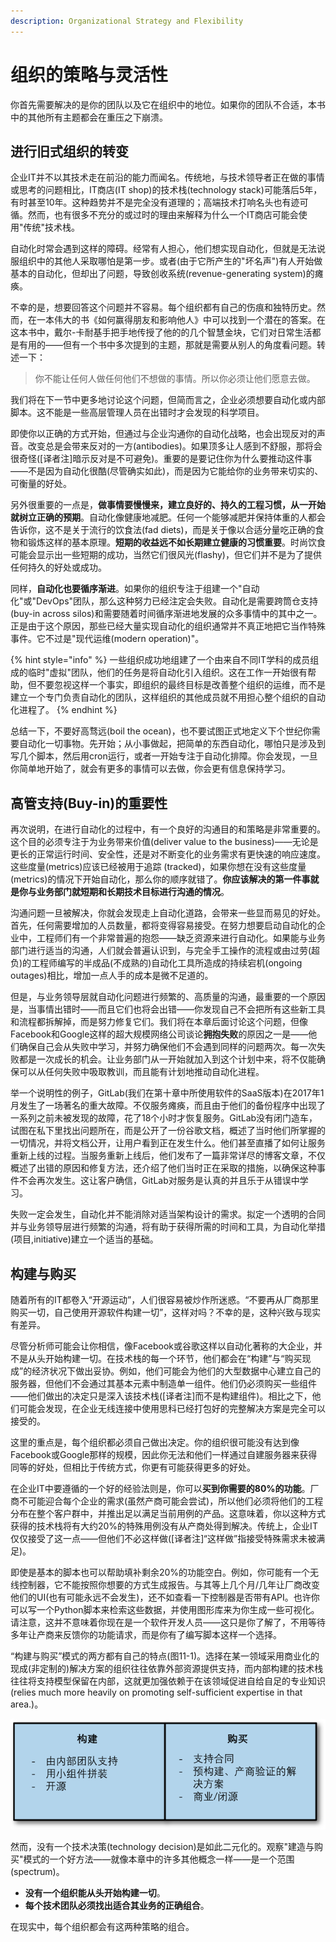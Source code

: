```yaml
---
description: Organizational Strategy and Flexibility
---
```


# 组织的策略与灵活性

你首先需要解决的是你的团队以及它在组织中的地位。如果你的团队不合适，本书中的其他所有主题都会在重压之下崩溃。

## 进行旧式组织的转变

企业IT并不以其技术走在前沿的能力而闻名。传统地，与技术领导者正在做的事情或思考的问题相比，IT商店\(IT shop\)的技术栈\(technology stack\)可能落后5年，有时甚至10年。这种趋势并不是完全没有道理的；高端技术打响名头也有迹可循。然而，也有很多不充分的或过时的理由来解释为什么一个IT商店可能会使用"传统"技术栈。

自动化时常会遇到这样的障碍。经常有人担心，他们想实现自动化，但就是无法说服组织中的其他人采取哪怕是第一步。或者\(由于它所产生的"坏名声"\)有人开始做基本的自动化，但却出了问题，导致创收系统\(revenue-generating system\)的瘫痪。

不幸的是，想要回答这个问题并不容易。每个组织都有自己的伤痕和独特历史。然而，在一本伟大的书《如何赢得朋友和影响他人》中可以找到一个潜在的答案。在这本书中，戴尔-卡耐基手把手地传授了他的的几个智慧金块，它们对日常生活都是有用的——但有一个书中多次提到的主题，那就是需要从别人的角度看问题。转述一下：

> 你不能让任何人做任何他们不想做的事情。所以你必须让他们愿意去做。

我们将在下一节中更多地讨论这个问题，但简而言之，企业必须想要自动化或内部脚本。这不能是一些高层管理人员在出错时才会发现的科学项目。

即使你以正确的方式开始，但通过与企业沟通你的自动化战略，也会出现反对的声音。改变总是会带来反对的一方\(antibodies\)。如果顶多让人感到不舒服，那将会很奇怪\(\[译者注\]暗示反对是不可避免\)。重要的是要记住你为什么要推动这件事——不是因为自动化很酷\(尽管确实如此\)，而是因为它能给你的业务带来切实的、可衡量的好处。

另外很重要的一点是，**做事情要慢慢来，建立良好的、持久的工程习惯，从一开始就树立正确的预期**。自动化像健康地减肥。任何一个能够减肥并保持体重的人都会告诉你，这不是关于流行的饮食法\(fad diets\)，而是关于像以合适分量吃正确的食物和锻炼这样的基本原理。**短期的收益远不如长期建立健康的习惯重要**。时尚饮食可能会显示出一些短期的成功，当然它们很风光\(flashy\)，但它们并不是为了提供任何持久的好处或成功。

同样，**自动化也要循序渐进**。如果你的组织专注于组建一个"自动化"或"DevOps"团队，那么这种努力已经注定会失败。自动化是需要跨筒仓支持\(buy-in across silos\)和需要随着时间循序渐进地发展的众多事情中的其中之一。正是由于这个原因，那些已经大量实现自动化的组织通常并不真正地把它当作特殊事件。它不过是"现代运维\(modern operation\)"。

{% hint style="info" %}
一些组织成功地组建了一个由来自不同IT学科的成员组成的临时"虚拟"团队，他们的任务是将自动化引入组织。这在工作一开始很有帮助，但不要忽视这样一个事实，即组织的最终目标是改善整个组织的运维，而不是建立一个专门负责自动化的团队，这样组织的其他成员就不用担心整个组织的自动化进程了。
{% endhint %}

总结一下，不要好高骛远\(boil the ocean\)，也不要试图正式地定义下个世纪你需要自动化一切事物。先开始；从小事做起，把简单的东西自动化，哪怕只是涉及到写几个脚本，然后用cron运行，或者一开始专注于自动化排障。你会发现，一旦你简单地开始了，就会有更多的事情可以去做，你会更有信息保持学习。

## 高管支持\(Buy-in\)的重要性

再次说明，在进行自动化的过程中，有一个良好的沟通目的和策略是非常重要的。这个目的必须专注于为业务带来价值\(deliver value to the business\)——无论是更长的正常运行时间、安全性，还是对不断变化的业务需求有更快速的响应速度。这些度量\(metrics\)应该已经被用于追踪 \(tracked\)，如果你想在没有这些度量\(metrics\)的情况下开始自动化，那么你的顺序就错了。**你应该解决的第一件事就是你与业务部门就短期和长期技术目标进行沟通的情况**。

沟通问题一旦被解决，你就会发现走上自动化道路，会带来一些显而易见的好处。首先，任何需要增加的人员数量，都将变得容易接受。在努力想要启动自动化的企业中，工程师们有一个非常普遍的抱怨——缺乏资源来进行自动化。如果能与业务部门进行适当的沟通，人们就会普遍认识到，与完全手工操作的流程或由过劳\(超负\)的工程师编写的半成品\(不成熟的\)自动化工具所造成的持续宕机\(ongoing outages\)相比，增加一点人手的成本是微不足道的。

但是，与业务领导层就自动化问题进行频繁的、高质量的沟通，最重要的一个原因是，当事情出错时——而且它们也将会出错——你发现自己不会把所有这些新工具和流程都拆解掉，而是努力修复它们。我们将在本章后面讨论这个问题，但像Facebook和Google这样的超大规模网络公司谈论**拥抱失败**的原因之一是——他们确保自己会从失败中学习，并努力确保他们不会遇到同样的问题两次。每一次失败都是一次成长的机会。让业务部门从一开始就加入到这个计划中来，将不仅能确保可以从任何失败中吸取教训，而且能有计划地推动自动化进程。

举一个说明性的例子，GitLab\(我们在第十章中所使用软件的SaaS版本\)在2017年1月发生了一场著名的重大故障。不仅服务瘫痪，而且由于他们的备份程序中出现了一系列之前未被发现的故障，花了18个小时才恢复服务。GitLab没有闭门造车，试图在私下里找出问题所在，而是公开了一份谷歌文档，概述了当时他们所掌握的一切情况，并将文档公开，让用户看到正在发生什么。他们甚至直播了如何让服务重新上线的过程。当服务重新上线后，他们发布了一篇非常详尽的博客文章，不仅概述了出错的原因和修复方法，还介绍了他们当时正在采取的措施，以确保这种事件不会再次发生。这让客户确信，GitLab对服务是认真的并且乐于从错误中学习。

失败一定会发生，自动化并不能消除对适当架构设计的需求。拟定一个透明的合同并与业务领导层进行频繁的沟通，将有助于获得所需的时间和工具，为自动化举措\(项目,initiative\)建立一个适当的基础。

## 构建与购买

随着所有的IT都卷入“开源运动”，人们很容易被炒作所迷惑。“不要再从厂商那里购买一切，自己使用开源软件构建一切”，这样对吗？不幸的是，这种兴致与现实有差异。

尽管分析师可能会让你相信，像Facebook或谷歌这样以自动化著称的大企业，并不是从头开始构建一切。在技术栈的每一个环节，他们都会在“构建”与“购买现成”的经济状况下做出妥协。例如，他们可能会为他们的大型数据中心建立自己的服务器，但他们不会通过其基本元素中制造单一组件。他们仍必须购买一些组件——他们做出的决定只是深入该技术栈\(\[译者注\]而不是构建组件\)。相比之下，他们可能会发现，在企业无线连接中使用思科已经打包好的完整解决方案是完全可以接受的。

这里的重点是，每个组织都必须自己做出决定。你的组织很可能没有达到像Facebook或Google那样的规模，因此你无法和他们一样通过自建服务器来获得同等的好处，但相比于传统方式，你更有可能获得更多的好处。

在企业IT中要遵循的一个好的经验法则是，你可以**买到你需要的80%的功能**。厂商不可能迎合每个企业的需求\(虽然产商可能会尝试\)，所以他们必须将他们的工程分布在整个客户群中，并推出足以满足当前用例的产品。这意味着，你以这种方式获得的技术栈将有大约20%的特殊用例没有从产商处得到解决。传统上，企业IT仅仅接受了这一点——但他们不必这样做\(\[译者注\]“这样做”指接受特殊需求未被满足\)。

即使是基本的脚本也可以帮助填补剩余20%的功能空白。例如，你可能有一个无线控制器，它不能按照你想要的方式生成报告。与其等上几个月/几年让厂商改变他们的UI\(也有可能永远不会发生\)，还不如查看一下控制器是否带有API。也许你可以写一个Python脚本来检索这些数据，并使用图形库来为你生成一些可视化。请注意，这并不意味着你现在是一个软件开发人员——这只是你了解了，不用等待多年让产商来反馈你的功能请求，而是你有了编写脚本这样一个选择。

“构建与购买”模式的两方都有自己的特点\(图11-1\)。选择在某一领域采用商业化的现成\(非定制的\)解决方案的组织往往依靠外部资源提供支持，而内部构建的技术栈往往将支持模型保留在内部，这就更加强依赖于在该领域促进自给自足的专业知识 \(relies much more heavily on promoting self-sufficient expertise in that area.\)。

![&#x56FE;11-1 &#x6784;&#x5EFA;&#x4E0E;&#x8D2D;&#x4E70;](../../.gitbook/assets/image%20%282%29.png)

然而，没有一个技术决策\(technology decision\)是如此二元化的。观察"建造与购买"模式的一个好方法——就像本章中的许多其他概念一样——是一个范围\(spectrum\)。

* **没有一个组织能从头开始构建一切**。
* **每个技术团队必须找出适合其业务的正确组合**。

在现实中，每个组织都会有这两种策略的组合。

